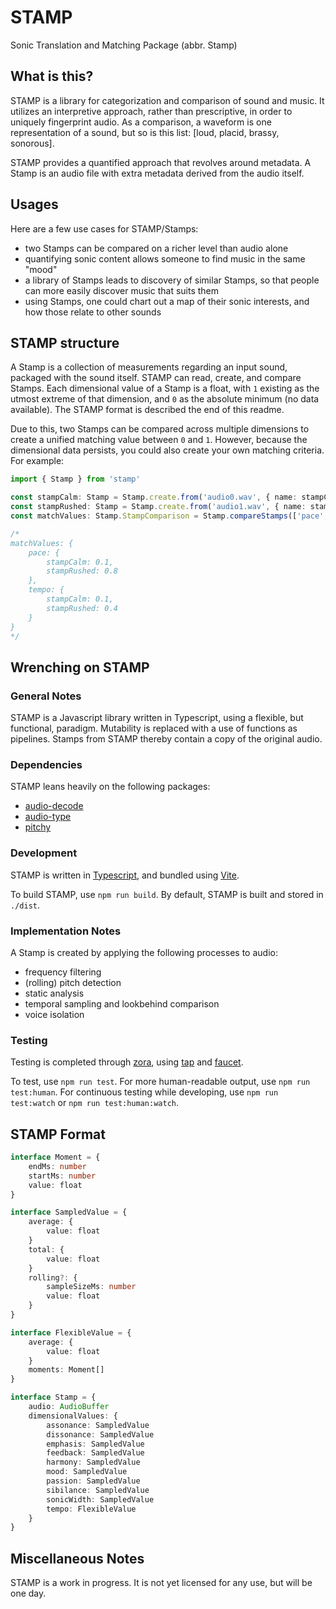# STAMP

Sonic Translation and Matching Package (abbr. Stamp)

## What is this?

STAMP is a library for categorization and comparison of sound and music. It utilizes an interpretive approach, rather than prescriptive, in order to uniquely fingerprint audio. As a comparison, a waveform is one representation of a sound, but so is this list: [loud, placid, brassy, sonorous].

STAMP provides a quantified approach that revolves around metadata. A Stamp is an audio file with extra metadata derived from the audio itself.

## Usages

Here are a few use cases for STAMP/Stamps:

- two Stamps can be compared on a richer level than audio alone
- quantifying sonic content allows someone to find music in the same "mood"
- a library of Stamps leads to discovery of similar Stamps, so that people can more easily discover music that suits them
- using Stamps, one could chart out a map of their sonic interests, and how those relate to other sounds

## STAMP structure

A Stamp is a collection of measurements regarding an input sound, packaged with the sound itself. STAMP can read, create, and compare Stamps. Each dimensional value of a Stamp is a float, with `1` existing as the utmost extreme of that dimension, and `0` as the absolute minimum (no data available). The STAMP format is described the end of this readme.

Due to this, two Stamps can be compared across multiple dimensions to create a unified matching value between `0` and `1`. However, because the dimensional data persists, you could also create your own matching criteria. For example:

```ts
import { Stamp } from 'stamp'

const stampCalm: Stamp = Stamp.create.from('audio0.wav', { name: stampCalm})
const stampRushed: Stamp = Stamp.create.from('audio1.wav', { name: stampRushed})
const matchValues: Stamp.StampComparison = Stamp.compareStamps(['pace', 'tempo'], [stampCalm, stampRushed])

/*
matchValues: {
    pace: {
        stampCalm: 0.1,
        stampRushed: 0.8
    },
    tempo: {
        stampCalm: 0.1,
        stampRushed: 0.4
    }
}
*/

```

## Wrenching on STAMP

### General Notes

STAMP is a Javascript library written in Typescript, using a flexible, but functional, paradigm. Mutability is replaced with a use of functions as pipelines. Stamps from STAMP thereby contain a copy of the original audio.

### Dependencies

STAMP leans heavily on the following packages:

- [audio-decode](https://npmjs.com/package/audio-decode)
- [audio-type](https://www.npmjs.com/package/audio-type)
- [pitchy](https://www.npmjs.com/package/pitchy)

### Development

STAMP is written in [Typescript](https://typescriptlang.org/), and bundled using [Vite](https://vitejs.dev).

To build STAMP, use `npm run build`. By default, STAMP is built and stored in `./dist`.

### Implementation Notes

A Stamp is created by applying the following processes to audio:

- frequency filtering
- (rolling) pitch detection
- static analysis
- temporal sampling and lookbehind comparison
- voice isolation

### Testing

Testing is completed through [zora](https://npmjs.com/package/zora), using [tap](https://npmjs.com/package/tap) and [faucet](https://npmjs.com/package/faucet).

To test, use `npm run test`. For more human-readable output, use `npm run test:human`. For continuous testing while developing, use `npm run test:watch` or `npm run test:human:watch`.

## STAMP Format

```ts
interface Moment = {
    endMs: number
    startMs: number
    value: float
}

interface SampledValue = {
    average: {
        value: float
    }
    total: {
        value: float
    }
    rolling?: {
        sampleSizeMs: number
        value: float
    }
}

interface FlexibleValue = {
    average: {
        value: float
    }
    moments: Moment[]
}

interface Stamp = {
    audio: AudioBuffer
    dimensionalValues: {
        assonance: SampledValue
        dissonance: SampledValue
        emphasis: SampledValue
        feedback: SampledValue
        harmony: SampledValue
        mood: SampledValue
        passion: SampledValue
        sibilance: SampledValue
        sonicWidth: SampledValue
        tempo: FlexibleValue
    }
}
```

## Miscellaneous Notes

STAMP is a work in progress. It is not yet licensed for any use, but will be one day.